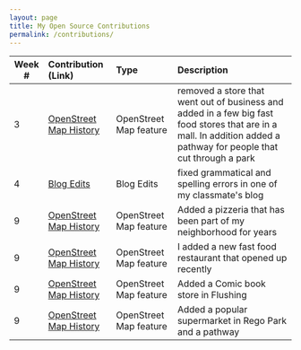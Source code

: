 ```yaml
---
layout: page
title: My Open Source Contributions
permalink: /contributions/
---
```


<!--
Type of the contribution should be "Wikipedia edit", "OpenStreet Map feature", "Project Documentation", "Project Code", "Blog Edit", etc.

The description should include a brief summary of what you did.

Replace the first row below with your contribution.

-->





| Week #       | Contribution (Link)  | Type  | Description |
|---|:---|:---|:---|
|  3  | [OpenStreet Map History](https://www.openstreetmap.org/changeset/74403584#map=17/40.73281/-73.86116)    | OpenStreet Map feature    |removed a store that went out of business and added in a few big fast food stores that are in a mall. In addition added a pathway for people that cut through a park   |
|   4  |  [Blog Edits](https://github.com/hunter-college-ossd-fall-2019/Nerouse-weekly/pull/7)   | Blog Edits | fixed grammatical and spelling errors in one of my classmate's blog |
|   9  |  [OpenStreet Map History](https://www.openstreetmap.org/changeset/76256170)   | OpenStreet Map feature | Added a pizzeria that has been part of my neighborhood for years     |
|   9  |   [OpenStreet Map History](https://www.openstreetmap.org/changeset/76256460)  |  OpenStreet Map feature   | I added a new fast food restaurant that opened up recently     |
|   9  |   [OpenStreet Map History](https://www.openstreetmap.org/changeset/76281455)  |  OpenStreet Map feature  |  Added a Comic book store in Flushing |
|   9  |   [OpenStreet Map History](https://www.openstreetmap.org/changeset/76282068#map=18/40.73173/-73.86043)  |  OpenStreet Map feature  |  Added a popular supermarket in Rego Park and a pathway |
